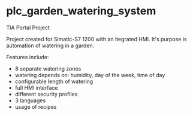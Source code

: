# plc_garden_watering_system
TIA Portal Project

Project created for Simatic-S7 1200 with an itegrated HMI. It's purpose is automation of watering in a garden.

Features include:
- 8 separate watering zones
- watering depends on: humidity, day of the week, time of day 
- configurable length of watering
- full HMI interface
- different security profiles
- 3 languages 
- usage of recipes
